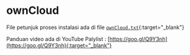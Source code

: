 # ownCloud

File petunjuk proses instalasi ada di file [`ownCloud.txt`](https://raw.githubusercontent.com/bandithijo/todo/master/ownCloud.txt){:target="_blank"}

Panduan video ada di YouTube Palylist : [https://goo.gl/Q9Y3nh](https://goo.gl/Q9Y3nh){:target="_blank"}
